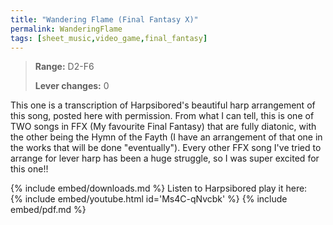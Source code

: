 ```yaml
---
title: "Wandering Flame (Final Fantasy X)"
permalink: WanderingFlame
tags: [sheet_music,video_game,final_fantasy]
---
```


>**Range:** D2-F6
>
>**Lever changes:** 0

This one is a transcription of Harpsibored's beautiful harp arrangement of this song, posted here with permission. From what I can tell, this is one of TWO songs in FFX (My favourite Final Fantasy) that are fully diatonic, with the other being the Hymn of the Fayth (I have an arrangement of that one in the works that will be done "eventually"). Every other FFX song I've tried to arrange for lever harp has been a huge struggle, so I was super excited for this one!!

{% include embed/downloads.md %}
Listen to Harpsibored play it here:<br>
{% include embed/youtube.html id='Ms4C-qNvcbk' %}
{% include embed/pdf.md %}